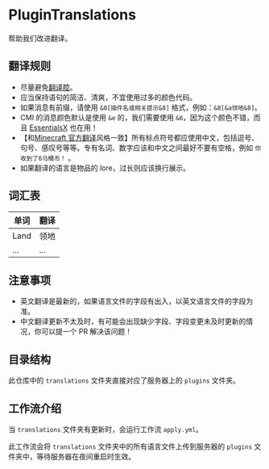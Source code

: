 # PluginTranslations

帮助我们改进翻译。

## 翻译规则

- 尽量避免[翻译腔](https://zh.wikipedia.org/wiki/Wikipedia:%E7%BF%BB%E8%AF%91%E8%85%94)。
- 应当保持语句的简洁、清爽，不宜使用过多的颜色代码。
- 如果消息有前缀，请使用 `&8[插件名或相关提示&8]` 格式，例如：`&8[&a领地&8]`。
- CMI 的消息颜色默认是使用 `&e` 的，我们需要使用 `&6`，因为这个颜色不错，而且 [EssentialsX](https://essentialsx.net/) 也在用！
- 【和[Minecraft 官方翻译](https://crowdin.com/editor/minecraft/10038/enus-zhcn?view=comfortable&filter=basic&value=0)风格一致】所有标点符号都应使用中文，包括逗号、句号、感叹号等等。专有名词、数字应该和中文之间最好不要有空格，例如 `你收到了6马桶币！` 。
- 如果翻译的语言是物品的 lore，过长则应该换行展示。

## 词汇表

| 单词 | 翻译 |
| ---- | ---- |
| Land | 领地 |
| ...  | ...  |

## 注意事项

- 英文翻译是最新的，如果语言文件的字段有出入，以英文语言文件的字段为准。
- 中文翻译更新不太及时，有可能会出现缺少字段、字段变更未及时更新的情况，你可以提一个 PR 解决该问题！

## 目录结构

此仓库中的 `translations` 文件夹直接对应了服务器上的 `plugins` 文件夹。

## 工作流介绍

当 `translations` 文件夹有更新时，会运行工作流 `apply.yml`。

此工作流会将 `translations` 文件夹中的所有语言文件上传到服务器的 `plugins` 文件夹中，等待服务器在夜间重启时生效。
